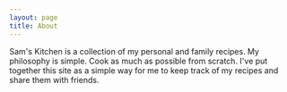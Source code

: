 ```yaml
---
layout: page
title: About
---
```


Sam's Kitchen is a collection of my personal and family recipes.
My philosophy is simple. Cook as much as possible from scratch.
I've put together this site as a simple way for me to keep track of my recipes and share them with friends.

